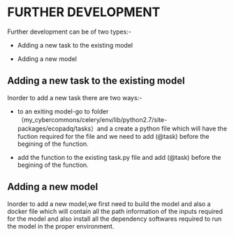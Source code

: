 FURTHER DEVELOPMENT
=====================

Further development can be of two types:-
   * Adding a new task to the existing model
    
   * Adding a new model

Adding a new task to the existing model
--------------------------------------------

Inorder to add a new task there are two ways:-
   * to an exiting model-go to folder （my_cybercommons/celery/env/lib/python2.7/site-packages/ecopadq/tasks）and a create a python file which will have the fuction required for the file and we need to add (@task) before the begining of the function.
  
   * add the function to the existing task.py file and add (@task) before the begining of the function. 
 

Adding a new model
---------------------

Inorder to add a new model,we first need to build the model and also a docker file which will contain all the path information of the inputs required for the model and also install all the dependency softwares required to run the model in the proper environment.
